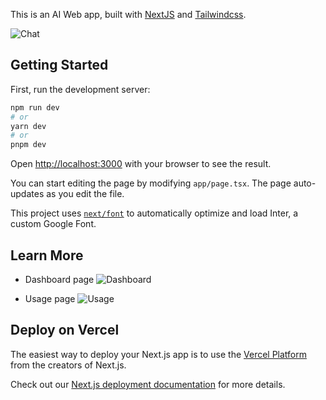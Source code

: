 This is an AI Web app, built with [NextJS](https://nextjs.org/) and [Tailwindcss](https://tailwindcss.com/).

![Chat](https://nftstorage.link/ipfs/bafybeigo543gmpnxcoiu2ozh5vukvrj6pbiw5rcltlycubl3tqfef4dq4i)

## Getting Started

First, run the development server:

```bash
npm run dev
# or
yarn dev
# or
pnpm dev
```

Open [http://localhost:3000](http://localhost:3000) with your browser to see the result.

You can start editing the page by modifying `app/page.tsx`. The page auto-updates as you edit the file.

This project uses [`next/font`](https://nextjs.org/docs/basic-features/font-optimization) to automatically optimize and load Inter, a custom Google Font.

## Learn More

- Dashboard page
  ![Dashboard](https://nftstorage.link/ipfs/bafybeihkujragbdaocpzneunzwcv372xbtgsnhvcijx4wpkspqa6umpiie)

- Usage page
  ![Usage](https://nftstorage.link/ipfs/bafybeiftebllec7shlwcrtnoohipmwqf2jmflde4zlr5geuyahvoorfpiu)

## Deploy on Vercel

The easiest way to deploy your Next.js app is to use the [Vercel Platform](https://vercel.com/new?utm_medium=default-template&filter=next.js&utm_source=create-next-app&utm_campaign=create-next-app-readme) from the creators of Next.js.

Check out our [Next.js deployment documentation](https://nextjs.org/docs/deployment) for more details.
